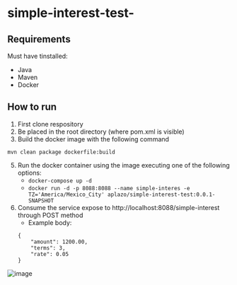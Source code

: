 # simple-interest-test-

## Requirements
 
 Must have tinstalled:
- Java 
- Maven
- Docker

## How to run

1. First clone respository
2. Be placed in the root directory (where pom.xml is visible)
3. Build the docker image with the following command

```
mvn clean package dockerfile:build
```
5. Run the docker container using the image executing one of the following options:
    - `docker-compose up -d`
    - `docker run -d -p 8088:8088 --name simple-interes -e TZ='America/Mexico_City' aplazo/simple-interest-test:0.0.1-SNAPSHOT`
6. Consume the service expose to http://localhost:8088/simple-interest through POST method
    - Example body:
    ```
    {
        "amount": 1200.00,
        "terms": 3,
        "rate": 0.05
    }
    ```
![image](https://user-images.githubusercontent.com/43045098/173175733-9588dfac-7725-4f39-87fa-5b12beac81cb.png)

